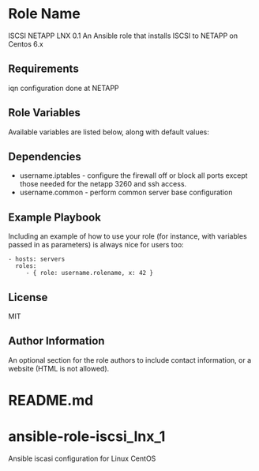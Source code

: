 Role Name
=========

ISCSI NETAPP LNX 0.1
An Ansible role that installs ISCSI to NETAPP on Centos 6.x

Requirements
------------

iqn configuration done at NETAPP 

Role Variables
--------------

Available variables are listed below, along with default values:


Dependencies
------------

- username.iptables - configure the firewall off or block all ports except those needed for the netapp 3260 and ssh access.
- username.common - perform common server base configuration


Example Playbook
----------------

Including an example of how to use your role (for instance, with variables passed in as parameters) is always nice for users too:

    - hosts: servers
      roles:
         - { role: username.rolename, x: 42 }

License
-------

MIT

Author Information
------------------

An optional section for the role authors to include contact information, or a website (HTML is not allowed).

# README.md
# ansible-role-iscsi_lnx_1
Ansible iscasi configuration for Linux CentOS